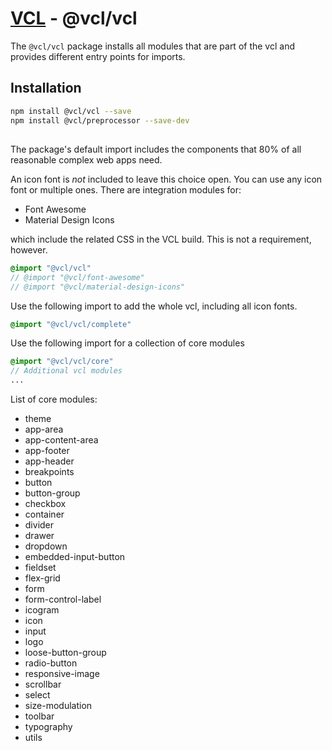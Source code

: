 # [VCL](https://vcl.github.io/) - @vcl/vcl

The `@vcl/vcl` package installs all modules that are part of the vcl and provides different entry points for imports.

## Installation

```sh
npm install @vcl/vcl --save
npm install @vcl/preprocessor --save-dev
```

## 

The package's default import includes the components that 80% of all reasonable complex web apps need.

An icon font is _not_ included to leave this choice open.
You can use any icon font or multiple ones.
There are integration modules for:

- Font Awesome
- Material Design Icons

which include the related CSS in the VCL build. This is not a requirement, however.

```scss
@import "@vcl/vcl"
// @import "@vcl/font-awesome"
// @import "@vcl/material-design-icons"
```

Use the following import to add the whole vcl, including all icon fonts.
```scss
@import "@vcl/vcl/complete" 
```

Use the following import for a collection of core modules

```scss
@import "@vcl/vcl/core"
// Additional vcl modules
...
```

List of core modules:

- theme
- app-area
- app-content-area
- app-footer
- app-header
- breakpoints
- button
- button-group
- checkbox
- container
- divider
- drawer
- dropdown
- embedded-input-button
- fieldset
- flex-grid
- form
- form-control-label
- icogram
- icon
- input
- logo
- loose-button-group
- radio-button
- responsive-image
- scrollbar
- select
- size-modulation
- toolbar
- typography
- utils